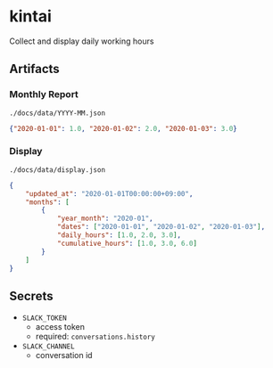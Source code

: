 # kintai
Collect and display daily working hours

## Artifacts
### Monthly Report
`./docs/data/YYYY-MM.json`
```json
{"2020-01-01": 1.0, "2020-01-02": 2.0, "2020-01-03": 3.0}
```

### Display
`./docs/data/display.json`
```json
{
    "updated_at": "2020-01-01T00:00:00+09:00",
    "months": [
        {
            "year_month": "2020-01",
            "dates": ["2020-01-01", "2020-01-02", "2020-01-03"],
            "daily_hours": [1.0, 2.0, 3.0],
            "cumulative_hours": [1.0, 3.0, 6.0]
        }
    ]
}
```

## Secrets
* `SLACK_TOKEN`
    * access token
    * required: `conversations.history`
* `SLACK_CHANNEL`
    * conversation id
